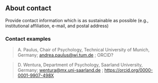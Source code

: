## About contact

Provide contact information which is as sustainable as possible (e.g., institutional affiliation, e-mail, and postal address)

### Contact examples

> A. Paulus, Chair of Psychology, Technical University of Munich, Germany; andrea.paulus@wi.tum.de ; ORCID?

> D. Wentura, Department of Psychology, Saarland University, Germany; wentura@mx.uni-saarland.de ; https://orcid.org/0000-0001-9907-498X
